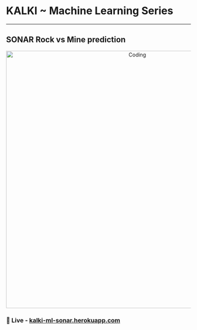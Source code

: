 # KALKI ~ Machine Learning Series
<hr>

## SONAR Rock vs Mine prediction
<p align="center">
<img align="center" alt="Coding" width="700" src="https://user-images.githubusercontent.com/96681905/198895097-f7bea47f-d430-4d5b-9baf-796b93b17a25.png"/>
</p>

### 🔭 Live - <a href="https://kalki-ml-sonar.herokuapp.com/" target="_blank" rel="noopener noreferrer">kalki-ml-sonar.herokuapp.com</a>
